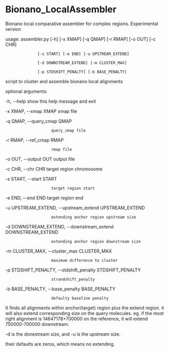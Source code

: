 # Bionano_LocalAssembler
Bionano local comparative assembler for complex regions. Experimental version

usage: assembler.py [-h] [-x XMAP] [-q QMAP] [-r RMAP] [-o OUT] [-c CHR]

                  [-s START] [-e END] [-u UPSTREAM_EXTEND]

                  [-d DOWNSTREAM_EXTEND] [-m CLUSTER_MAX]

                  [-p STDSHIFT_PENALTY] [-b BASE_PENALTY]



script to cluster and assemble bionano local alignments


optional arguments:

  -h, --help            show this help message and exit

  -x XMAP, --xmap XMAP  xmap file

  -q QMAP, --query_cmap QMAP

                        query_cmap file

  -r RMAP, --ref_cmap RMAP

                        rmap file

  -o OUT, --output OUT  output file

  -c CHR, --chr CHR     target region chromosome

  -s START, --start START

                        target region start

  -e END, --end END     target region end

  -u UPSTREAM_EXTEND, --upstream_extend UPSTREAM_EXTEND

                        extending anchor region upstream size

  -d DOWNSTREAM_EXTEND, --downstream_extend DOWNSTREAM_EXTEND

                        extending anchor region downstream size

  -m CLUSTER_MAX, --cluster_max CLUSTER_MAX

                        maximum difference to cluster

  -p STDSHIFT_PENALTY, --stdshift_penalty STDSHIFT_PENALTY

                        strandshift_penalty

  -b BASE_PENALTY, --base_penalty BASE_PENALTY

                        defaulty baseline penalty





It finds all alignments within anchor(target) region plus the extend region. it will also extend corresponding size on the query molecules. eg. if the most right alignment is 14647178+700000 on the reference, it will extend 750000-700000 downstream. 

-d is the donestream size, and
-u is the upstream size. 

their defaults are zeros, which means no extending. 
